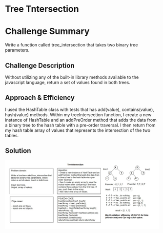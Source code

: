 # Tree Tntersection

# Challenge Summary

Write a function called tree_intersection that takes two binary tree parameters.

## Challenge Description

Without utilizing any of the built-in library methods available to the javascript language, return a set of values found in both trees.

## Approach & Efficiency

I used the HashTable class with tests that has add(value), contains(value), hash(value) methods.
Within my treeIntersection function, I create a new instance of HashTable and an addPreOrder method that adds the data from a binary tree to the hash table with a pre-order traversal.
I then return from my hash table array of values that represents the intersection of the two tables.

## Solution

![](../../assets/intersection.JPG)